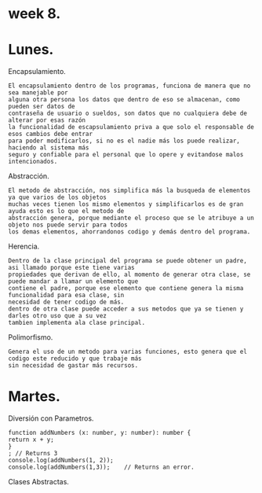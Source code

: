 # week 8.
# Lunes.

Encapsulamiento.
    
    El encapsulamiento dentro de los programas, funciona de manera que no sea manejable por
    alguna otra persona los datos que dentro de eso se almacenan, como pueden ser datos de 
    contraseña de usuario o sueldos, son datos que no cualquiera debe de alterar por esas razón
    la funcionalidad de escapsulamiento priva a que solo el responsable de esos cambios debe entrar
    para poder modificarlos, si no es el nadie más los puede realizar, haciendo al sistema más
    seguro y confiable para el personal que lo opere y evitandose malos intencionados.

Abstracción.

    El metodo de abstracción, nos simplifica más la busqueda de elementos ya que varios de los objetos
    muchas veces tienen los mismo elementos y simplificarlos es de gran ayuda esto es lo que el metodo de
    abstracción genera, porque mediante el proceso que se le atribuye a un objeto nos puede servir para todos
    los demas elementos, ahorrandonos codigo y demás dentro del programa.

Herencia.

    Dentro de la clase principal del programa se puede obtener un padre, asi llamado porque este tiene varias
    propiedades que derivan de ello, al momento de generar otra clase, se puede mandar a llamar un elemento que
    contiene el padre, porque ese elemento que contiene genera la misma funcionalidad para esa clase, sin 
    necesidad de tener codigo de más.
    dentro de otra clase puede acceder a sus metodos que ya se tienen y darles otro uso que a su vez
    tambien implementa ala clase principal.

Polimorfismo.

    Genera el uso de un metodo para varias funciones, esto genera que el codigo este reducido y que trabaje más
    sin necesidad de gastar más recursos.

# Martes.

Diversión con Parametros.

    function addNumbers (x: number, y: number): number {
    return x + y;
    }
    ; // Returns 3
    console.log(addNumbers(1, 2));
    console.log(addNumbers(1,3));    // Returns an error. 

Clases Abstractas.


